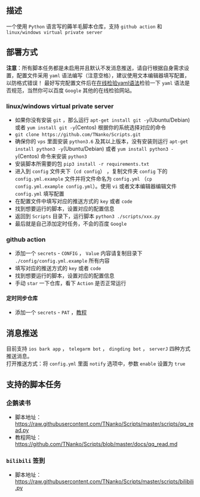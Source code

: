 ## 描述
一个使用 `Python` 语言写的薅羊毛脚本仓库，支持 `github action` 和 `linux/windows virtual private server` 

## 部署方式
**注意**：所有脚本任务都是未启用并且默认不发消息推送，请自行根据自身需求设置，配置文件采用 `yaml` 语法编写（注意空格），建议使用文本编辑器填写配置，以防格式错误！ 
最好写完配置文件后在[在线检验yaml语法](https://www.toolfk.com/tool-format-yaml)检验一下 `yaml` 语法是否规范，当然你可以百度 `Google` 其他的在线检验网站。
### linux/windows virtual private server
* 如果你没有安装 `git` ，那么运行 `apt-get install git -y`(Ubuntu/Debian) 或者 `yum install git -y`(Centos) 根据你的系统选择对应的命令
* `git clone https://github.com/TNanko/Scripts.git`
* 确保你的 `vps` 里面安装 `python3.6` 及其以上版本，没有安装则运行 `apt-get install python3 -y`(Ubuntu/Debian) 或者 `yum install python3 -y`(Centos) 命令来安装 `python3`
* 安装脚本所需要的包 `pip3 install -r requirements.txt`
* 进入到 `config` 文件夹下（`cd config`） ，复制文件夹 `config` 下的 `config.yml.example` 文件并将文件命名为 `config.yml` （`cp config.yml.example config.yml`）。使用 `vi` 或者文本编辑器编辑文件 `config.yml` 填写配置  
* 在配置文件中填写对应的推送方式的 `key` 或者 `code`  
* 找到想要运行的脚本，设置对应的配置信息  
* 返回到 `Scripts` 目录下，运行脚本 `python3 ./scripts/xxx.py`
* 最后就是自己添加定时任务，不会的百度 `Google`

### github action
* 添加一个 `secrets` - `CONFIG` ， `Value` 内容请复制目录下 `./config/config.yml.example` 所有内容  
* 填写对应的推送方式的 `key` 或者 `code`  
* 找到想要运行的脚本，设置对应的配置信息
* 手动 `star` 一下仓库，看下 `Action` 是否正常运行
#### 定时同步仓库
* 添加一个 `secrets` - `PAT` ，[教程](https://www.jianshu.com/p/bb82b3ad1d11)

## 消息推送
目前支持 `ios bark app` ， `telegarm bot` ， `dingding bot` ， `serverJ` 四种方式推送消息。    
打开推送方式：将 `config.yml` 里面 `notify` 选项中，参数 `enable` 设置为 `true`    

## 支持的脚本任务
### 企鹅读书 
* 脚本地址：https://raw.githubusercontent.com/TNanko/Scripts/master/scripts/qq_read.py  
* 教程网址：https://github.com/TNanko/Scripts/blob/master/docs/qq_read.md
### `bilibili` 签到 
* 脚本地址：https://raw.githubusercontent.com/TNanko/Scripts/master/scripts/bilibili.py
